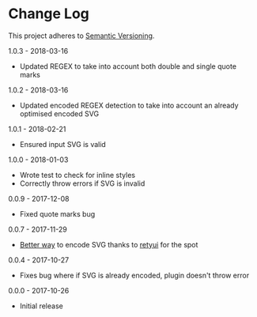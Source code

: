 # Change Log
This project adheres to [Semantic Versioning](http://semver.org/).

1.0.3 - 2018-03-16

* Updated REGEX to take into account both double and single quote marks

1.0.2 - 2018-03-16

* Updated encoded REGEX detection to take into account an already optimised encoded SVG

1.0.1 - 2018-02-21

* Ensured input SVG is valid

1.0.0 - 2018-01-03

* Wrote test to check for inline styles
* Correctly throw errors if SVG is invalid

0.0.9 - 2017-12-08

* Fixed quote marks bug

0.0.7 - 2017-11-29

* [Better way](https://codepen.io/tigt/post/optimizing-svgs-in-data-uris) to encode SVG thanks to [retyui](https://github.com/retyui) for the spot

0.0.4 - 2017-10-27

* Fixes bug where if SVG is already encoded, plugin doesn't throw error

0.0.0 - 2017-10-26

* Initial release
